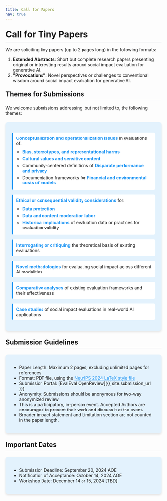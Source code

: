 ```yaml
---
title: Call for Papers
nav: true
---
```


<style>
  h1, h2 {
    border-bottom: 1px solid #eaecef;
    padding-bottom: 0.3em;
    margin-top: 24px;
    margin-bottom: 16px;
  }
  .themes-container, .guidelines, .dates {
    background-color: #e3f2fd;
    border-radius: 8px;
    padding: 20px;
    margin-top: 20px;
    box-shadow: 0 4px 6px rgba(0, 0, 0, 0.1);
  }
  .themes-list {
    padding-left: 0;
    list-style-type: none;
  }
  .themes-list > li {
    margin-bottom: 15px;
    padding: 10px;
    background-color: #ffffff;
    border-radius: 5px;
    border-left: 4px solid #2196F3;
  }
  .themes-list ul {
    padding-left: 20px;
    margin-top: 10px;
  }
  .themes-list ul li {
    margin-bottom: 5px;
  }
  .themes-list strong {
    color: #2196F3;
  }
  a {
    color: #2196F3;
  }
  a:hover {
    text-decoration: underline;
  }
</style>

# Call for Tiny Papers

We are soliciting tiny papers (up to 2 pages long) in the following formats:

1. **Extended Abstracts**: Short but complete research papers presenting original or interesting results around social impact evaluation for generative AI.
2. **"Provocations"**: Novel perspectives or challenges to conventional wisdom around social impact evaluation for generative AI.

## Themes for Submissions

We welcome submissions addressing, but not limited to, the following themes:

<div class="themes-container">
  <ol class="themes-list">
    <li><strong>Conceptualization and operationalization issues</strong> in evaluations of:
      <ul>
        <li><strong>Bias, stereotypes, and representational harms</strong></li>
        <li><strong>Cultural values and sensitive content</strong></li>
        <li>Community-centered definitions of <strong>Disparate performance and privacy</strong></li>
        <li>Documentation frameworks for <strong>Financial and environmental costs of models</strong></li>
      </ul>
    </li>
    <li><strong>Ethical or consequential validity considerations</strong> for:
      <ul>
        <li><strong>Data protection</strong></li>
        <li><strong>Data and content moderation labor</strong></li>
        <li><strong>Historical implications</strong> of evaluation data or practices for evaluation validity</li>
      </ul>
    </li>
    <li><strong>Interrogating or critiquing</strong> the theoretical basis of existing evaluations</li>
    <li><strong>Novel methodologies</strong> for evaluating social impact across different AI modalities</li>
    <li><strong>Comparative analyses</strong> of existing evaluation frameworks and their effectiveness</li>
    <li><strong>Case studies</strong> of social impact evaluations in real-world AI applications</li>
  </ol>
</div>

## Submission Guidelines

<div class="guidelines" markdown="1">

- Paper Length: Maximum 2 pages, excluding unlimited pages for references
- Format: PDF file, using the [NeurIPS 2024 LaTeX style file](https://neurips.cc/Conferences/2024/PaperInformation/StyleFiles)
- Submission Portal: [EvalEval OpenReview]({{ site.submission_url }})
- Anonymity: Submissions should be anonymous for two-way anonymized review
- This is a participatory, in-person event. Accepted Authors are encouraged to present their work and discuss it at the event.
- Broader impact statement and Limitation section are not counted in the paper length.

</div>

## Important Dates

<div class="dates" markdown="1">

- Submission Deadline: September 20, 2024 AOE
- Notification of Acceptance: October 14, 2024 AOE
- Workshop Date: December 14 or 15, 2024 [TBD]

</div>
